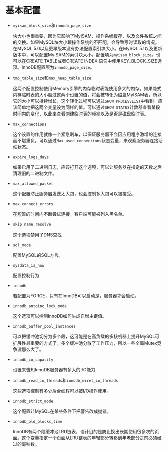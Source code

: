 # 基本配置

- `myisam_block_size`和`innodb_page_size`

    块大小也很重要，因为它影响了MyISAM、操作系统缓存、以及文件系统之间的交换。如果MySQL块大小跟操作系统的不匹配，会导致写时读取的情况。在MySQL 5.0以及更早版本没有办法配置索引块大小。在MySQL 5.1以及更新版本中，可以配置MyISAM的索引块大小，配置项为`myisam_block_size`。也可以在CREATE TABLE或者CREATE INDEX 语句中使用KEY_BLOCK_SIZE选项。InnoDB配置项为`innodb_page_size`。

- `tmp_table_size`和`max_heap_table_size`

    这两个配置控制使用Memory引擎的内存临时表能使用多大的内存。如果隐式内存临时表的大小超过这两个设置的值，将会被转化为磁盘MyISAM表，所以它的大小可以持续增长，这个转化过程可以通过`SHOW PROCESSLIST`中看到。应该简单地把这两个变量设为同样的值。可以通过`SHOW STATUS`计数器查看某段时间内的变化，以此来查看创建临时表的频率以及是否是磁盘临时表。

- `max_connections`

    这个设置的作用就像一个紧急刹车，以保证服务器不会因应用程序激增的连接而不堪重负。可以通过`Max_used_connections`状态变量，来观察服务器连接活动状态。

- `expire_logs_days`

    如果启用了二进制日志，应该打开这个选项，可以让服务器在指定的天数之后清理旧的二进制文件。

- `max_allowed_packet`

    这个配置防止服务器发送太大包，也会控制多大包可以被接受。

- `max_connect_errors`

    在短暂的时间内不断尝试连接，客户端可能被列入黑名单。

- `skip_name_resolve`

    这个选项禁用了DNS查找

- `sql_mode`

    配置MySQL的SQL方言。

- `sysdata_is_now`

    配置控制行为

- `innodb`

    若配置为FORCE，只有在InnoDB可以启动是，服务器才会启动。

- `innodb_antoinc_lock_mode`

    这个选项可以控制InnoDB如何生成自增主键值。

- `innodb_buffer_pool_instances`

    可以把缓冲池切分为多个段，这可能是在高负载的多核机器上提升MySQL可扩展性最重要的方式了。多个缓冲池分散了工作压力，所以一些全局Mutex竞争没那么大了。

- `innodb_io_capacity`

    设置来告知InnoDB服务器有多大的I/O能力

- `innodb_read_io_threads`和`innodb_wiret_io_threads`

    这些选项控制有多少后台线程可以被I/O操作使用。

- `innodb_strict_mode`

    这个配置让MySQL在某些条件下把警告改成抛错。

- `innodb_old_blocks_time`

    InnoDB有两个段缓冲池LRU链表，设计目的是防止换出长期使用很多次的页面。这个变量指定一个页面从LRU链表的年轻部分转移到年老部分之前必须经过的毫秒数。

